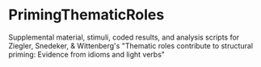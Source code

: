 # PrimingThematicRoles
Supplemental material, stimuli, coded results, and analysis scripts for Ziegler, Snedeker, &amp; Wittenberg's "Thematic roles contribute to structural priming: Evidence from idioms and light verbs" 
